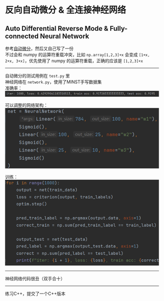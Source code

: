 # 反向自动微分 & 全连接神经网络
## Auto Differential Reverse Mode & Fully-connected Neural Network

参考[自动微分](https://blog.csdn.net/aws3217150/article/details/70214422)，然后又自己写了一份  
不过会和 numpy 的运算符重载冲突，比如 `np.array[1,2,3]+x` 会变成 `[1+x, 2+x, 3+x]`，优先使用了 numpy 的运算符重载，正确的应该是 `[1,2,3]+x`

---
自动微分的测试用例在 `test.py` 里  
神经网络在 `network.py`，使用了MINST手写数据集  
准确率：  
![准确率](imgs/img.png)  

可以调整的网络架构：  
![img.png](imgs/img2.png)  

训练：  
![img.png](imgs/img3.png)  

---
神经网络代码很丑（双手合十）

---
练习C++，提交了一个C++版本